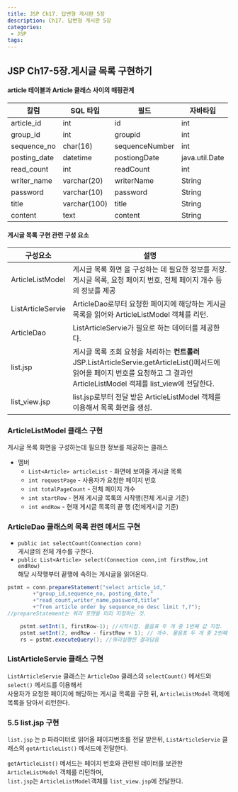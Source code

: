 ```yaml
---
title: JSP Ch17. 답변형 게시판 5장
description: Ch17. 답변형 게시판 5장
categories:
 - JSP
tags:
---
```


## JSP Ch17-5장.게시글 목록 구현하기
#### article 테이블과 Article 클래스 사이의 매핑관계

칼럼 | SQL 타입 | 필드 | 자바타입
-------|-------|-----|-------
article_id | int |id|int
group_id | int | groupid | int
sequence_no | char(16) | sequenceNumber| int
posting_date | datetime |postiongDate|java.util.Date
read_count | int |readCount|int
writer_name | varchar(20) |writerName|String
password | varchar(10) |password|String
title | varchar(100) |title|String
content | text |content|String

#### 게시글 목록 구현 관련 구성 요소

구성요소 | 설명
--|----
ArticleListModel | 게시글 목록 화면 을 구성하는 데 필요한 정보를 저장. 게시글 목록, 요청 페이지 번호, 전체 페이지 개수 등의 정보를 제공  
ListArticleServie | ArticleDao로부터 요청한 페이지에 해당하는 게시글 목록을 읽어와 ArticleListModel 객체를 리턴.  
ArticleDao | ListArticleServie가 필요로 하는 데이터를 제공한다.
list.jsp  | 게시글 목록 조회 요청을 처리하는 **컨트롤러** JSP.ListArticleServie.getArticleList()메서드에 읽어올 페이지 번호를 요청하고 그 결과인 ArticleListModel 객체를 list_view에 전달한다.  
list_view.jsp | list.jsp로부터 전달 받은 ArticleListModel 객체를 이용해서 목록 화면을 생성.  

### ArticleListModel 클래스 구현  
게시글 목록 화면을 구성하는데 필요한 정보를 제공하는 클래스  
* 멤버
  - ```List<Article> articleList``` - 화면에 보여줄 게시글 목록
  - ```int requestPage``` - 사용자가 요청한 페이지 번호
  - ```int totalPageCount``` - 전체 페이지 개수
  - ```int startRow``` - 현재 게시글 목록의 시작행(전체 게시글 기준)
  - ```int endRow```  - 현재 게시글 목록의 끝 행 (전체게시글 기준)  

### ArticleDao 클래스의 목록 관련 메서드 구현  
* ```public int selectCount(Connection conn)```  
게시글의 전체 개수를 구한다.
* ```public List<Article> select(Connection conn,int firstRow,int endRow)```  
해당 시작행부터 끝행에 속하는 게시글을 읽어온다.
```java
pstmt = conn.prepareStatement("select article_id,"
        +"group_id,sequence_no, posting_date,"
        +"read_count,writer_name,password,title"
        +"from article order by sequence_no desc limit ?,?");
//prepareStatement는 쿼리 포맷을 미리 지정하는 것.   

    pstmt.setInt(1, firstRow-1); //시작시점. 물음표 두 개 중 1번째 값 지정.
    pstmt.setInt(2, endRow - firstRow + 1); // 개수. 물음표 두 개 중 2번째 값 지정.
    rs = pstmt.executeQuery(); //쿼리실행한 결과담음
```

### ListArticleServie 클래스 구현  
```ListArticleServie```  클래스는 ```ArticleDao``` 클래스의 ```selectCount()``` 메서드와 ```select()``` 메서드를 이용해서   
사용자가 요청한 페이지에 해당하는 게시글 목록을 구한 뒤, ```ArticleListModel``` 객체에 목록을 담아서 리턴한다.

### 5.5 list.jsp 구현  
```list.jsp``` 는 p 파라미터로 읽어올 페이지번호를 전달 받은뒤, ```ListArticleServie``` 클래스의 ```getArticleList()``` 메서드에 전달한다.  

```getArticleList()``` 메서드는 페이지 번호와 관련된 데이터를 보관한 ```ArticleListModel``` 객체를 리턴하며,  
```list.jsp```는 ```ArticleListModel```객체를 ```list_view.jsp```에 전달한다.
